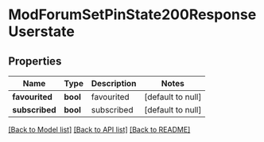 # ModForumSetPinState200ResponseUserstate

## Properties

Name | Type | Description | Notes
------------ | ------------- | ------------- | -------------
**favourited** | **bool** | favourited | [default to null]
**subscribed** | **bool** | subscribed | [default to null]

[[Back to Model list]](../README.md#documentation-for-models) [[Back to API list]](../README.md#documentation-for-api-endpoints) [[Back to README]](../README.md)


